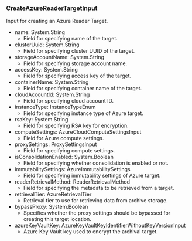 ### CreateAzureReaderTargetInput
Input for creating an Azure Reader Target.

- name: System.String
  - Field for specifying name of the target.
- clusterUuid: System.String
  - Field for specifying cluster UUID of the target.
- storageAccountName: System.String
  - Field for specifying storage account name.
- accessKey: System.String
  - Field for specifying access key of the target.
- containerName: System.String
  - Field for specifying container name of the target.
- cloudAccountId: System.String
  - Field for specifying cloud account ID.
- instanceType: InstanceTypeEnum
  - Field for specifying instance type of Azure target.
- rsaKey: System.String
  - Field for specifying RSA key for encryption.
- computeSettings: AzureCloudComputeSettingsInput
  - Field for Azure compute settings.
- proxySettings: ProxySettingsInput
  - Field for specifying compute settings.
- isConsolidationEnabled: System.Boolean
  - Field for specifying whether consolidation is enabled or not.
- immutabilitySettings: AzureImmutabilitySettings
  - Field for specifying immutability settings of Azure target.
- readerRetrievalMethod: ReaderRetrievalMethod
  - Field for specifying the metadata to be retrieved from a target.
- retrievalTier: AzureRetrievalTier
  - Retrieval tier to use for retrieving data from archive storage.
- bypassProxy: System.Boolean
  - Specifies whether the proxy settings should be bypassed for creating this target location.
- azureKeyVaultKey: AzureKeyVaultKeyIdentifierWithoutKeyVersionInput
  - Azure Key Vault key used to encrypt the archival target.
